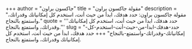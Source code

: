 +++
author = "جاكسون براون"
title = "مقولة جاكسون براون"
description = "مقولة جاكسون براون: حدد هدفك، ابدأ من حيث أنت، استخدم كل إمكانياتك وقدراتك، واستمتع بالنجاح."
quote = '''حدد هدفك، ابدأ من حيث أنت، استخدم كل إمكانياتك وقدراتك، واستمتع بالنجاح.''' 
slug = "حدد-هدفك-ابدأ-من-حيث-أنت-استخدم-كل-إمكانياتك-وقدراتك-واستمتع-بالنجاح"
+++
حدد هدفك، ابدأ من حيث أنت، استخدم كل إمكانياتك وقدراتك، واستمتع بالنجاح.

